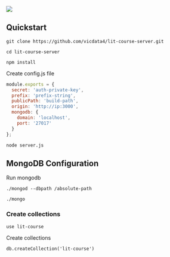 ![](https://cdn.jsdelivr.net/gh/vicdata4/lit-course/assets/images/logo_.png?v=4&s=100)

## Quickstart

```
git clone https://github.com/vicdata4/lit-course-server.git

cd lit-course-server
```

```
npm install
```

Create config.js file

```js
module.exports = {
  secret: 'auth-private-key',
  prefix: 'prefix-string',
  publicPath: 'build-path',
  origin: 'http://ip:3000',
  mongodb: {
    domain: 'localhost',
    port: '27017'
  }
};
```

```
node server.js
```

## MongoDB Configuration

Run mongodb
```
./mongod --dbpath /absolute-path
```

```
./mongo
```

### Create collections

```
use lit-course
```

Create collections
```
db.createCollection('lit-course')
```



